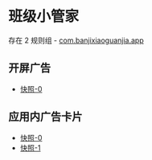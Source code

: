 # 班级小管家

存在 2 规则组 - [com.banjixiaoguanjia.app](/src/apps/com.banjixiaoguanjia.app.ts)

## 开屏广告

- [快照-0](https://gkd-kit.gitee.io/import/12904614)

## 应用内广告卡片

- [快照-0](https://gkd-kit.gitee.io/import/12904612)
- [快照-1](https://gkd-kit.gitee.io/import/12906196)
